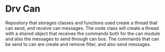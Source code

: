 # Drv Can

Repository that storages classes and functions used create a thread that can send,
and receive can messages. The node class will create a thread with a shared object
that receives the commands both for the can module and also the messages to send through can bus.
The commands that can be send to can are create and remove filter, and also send messages.

